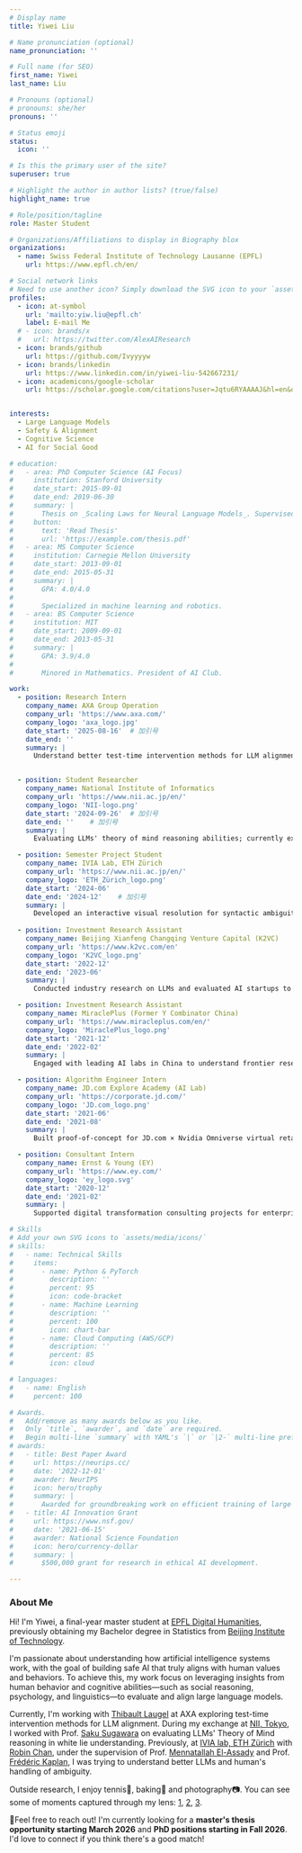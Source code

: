 ```yaml
---
# Display name
title: Yiwei Liu

# Name pronunciation (optional)
name_pronunciation: ''

# Full name (for SEO)
first_name: Yiwei
last_name: Liu

# Pronouns (optional)
# pronouns: she/her
pronouns: ''

# Status emoji
status:
  icon: ''

# Is this the primary user of the site?
superuser: true

# Highlight the author in author lists? (true/false)
highlight_name: true

# Role/position/tagline
role: Master Student

# Organizations/Affiliations to display in Biography blox
organizations:
  - name: Swiss Federal Institute of Technology Lausanne (EPFL)
    url: https://www.epfl.ch/en/

# Social network links
# Need to use another icon? Simply download the SVG icon to your `assets/media/icons/` folder.
profiles:
  - icon: at-symbol
    url: 'mailto:yiw.liu@epfl.ch'
    label: E-mail Me
  # - icon: brands/x
  #   url: https://twitter.com/AlexAIResearch
  - icon: brands/github
    url: https://github.com/Ivyyyyw
  - icon: brands/linkedin
    url: https://www.linkedin.com/in/yiwei-liu-542667231/
  - icon: academicons/google-scholar
    url: https://scholar.google.com/citations?user=Jqtu6RYAAAAJ&hl=en&oi=sra


interests:
  - Large Language Models
  - Safety & Alignment
  - Cognitive Science
  - AI for Social Good

# education:
#   - area: PhD Computer Science (AI Focus)
#     institution: Stanford University
#     date_start: 2015-09-01
#     date_end: 2019-06-30
#     summary: |
#       Thesis on _Scaling Laws for Neural Language Models_. Supervised by Prof. Andrew Ng. Published 5 papers in NeurIPS and ICML, with 2 best paper awards.
#     button:
#       text: 'Read Thesis'
#       url: 'https://example.com/thesis.pdf'
#   - area: MS Computer Science
#     institution: Carnegie Mellon University
#     date_start: 2013-09-01
#     date_end: 2015-05-31
#     summary: |
#       GPA: 4.0/4.0
#
#       Specialized in machine learning and robotics.
#   - area: BS Computer Science
#     institution: MIT
#     date_start: 2009-09-01
#     date_end: 2013-05-31
#     summary: |
#       GPA: 3.9/4.0
#
#       Minored in Mathematics. President of AI Club.

work:
  - position: Research Intern
    company_name: AXA Group Operation
    company_url: 'https://www.axa.com/'
    company_logo: 'axa_logo.jpg'
    date_start: '2025-08-16'  # 加引号
    date_end: ''
    summary: |
      Understand better test-time intervention methods for LLM alignment using interpretability tools like PatchScopes.


  - position: Student Researcher
    company_name: National Institute of Informatics
    company_url: 'https://www.nii.ac.jp/en/'
    company_logo: 'NII-logo.png'
    date_start: '2024-09-26'  # 加引号
    date_end: ''    # 加引号
    summary: |
      Evaluating LLMs' theory of mind reasoning abilities; currently exploring pragmatic reasoning methods to improve LLMs' clarification-seeking in ambiguous contexts.

  - position: Semester Project Student
    company_name: IVIA Lab, ETH Zürich
    company_url: 'https://www.nii.ac.jp/en/'
    company_logo: 'ETH_Zürich_logo.png'
    date_start: '2024-06'
    date_end: '2024-12'    # 加引号
    summary: |
      Developed an interactive visual resolution for syntactic ambiguity interpretation.
  
  - position: Investment Research Assistant
    company_name: Beijing Xianfeng Changqing Venture Capital (K2VC)
    company_url: 'https://www.k2vc.com/en'
    company_logo: 'K2VC_logo.png'
    date_start: '2022-12'
    date_end: '2023-06'
    summary: |
      Conducted industry research on LLMs and evaluated AI startups to support investment decisions.

  - position: Investment Research Assistant
    company_name: MiraclePlus (Former Y Combinator China) 
    company_url: 'https://www.miracleplus.com/en/'
    company_logo: 'MiraclePlus_logo.png'
    date_start: '2021-12'
    date_end: '2022-02'
    summary: |
      Engaged with leading AI labs in China to understand frontier research directions.

  - position: Algorithm Engineer Intern
    company_name: JD.com Explore Academy (AI Lab)
    company_url: 'https://corporate.jd.com/'
    company_logo: 'JD.com_logo.png'
    date_start: '2021-06'
    date_end: '2021-08'
    summary: |
      Built proof-of-concept for JD.com × Nvidia Omniverse virtual retailer using eye-tracking and ML for shelf optimization.

  - position: Consultant Intern
    company_name: Ernst & Young (EY)
    company_url: 'https://www.ey.com/'
    company_logo: 'ey_logo.svg'
    date_start: '2020-12'
    date_end: '2021-02'
    summary: |
      Supported digital transformation consulting projects for enterprise clients.

# Skills
# Add your own SVG icons to `assets/media/icons/`
# skills:
#   - name: Technical Skills
#     items:
#       - name: Python & PyTorch
#         description: ''
#         percent: 95
#         icon: code-bracket
#       - name: Machine Learning
#         description: ''
#         percent: 100
#         icon: chart-bar
#       - name: Cloud Computing (AWS/GCP)
#         description: ''
#         percent: 85
#         icon: cloud

# languages:
#   - name: English
#     percent: 100

# Awards.
#   Add/remove as many awards below as you like.
#   Only `title`, `awarder`, and `date` are required.
#   Begin multi-line `summary` with YAML's `|` or `|2-` multi-line prefix and indent 2 spaces below.
# awards:
#   - title: Best Paper Award
#     url: https://neurips.cc/
#     date: '2022-12-01'
#     awarder: NeurIPS
#     icon: hero/trophy
#     summary: |
#       Awarded for groundbreaking work on efficient training of large models.
#   - title: AI Innovation Grant
#     url: https://www.nsf.gov/
#     date: '2021-06-15'
#     awarder: National Science Foundation
#     icon: hero/currency-dollar
#     summary: |
#       $500,000 grant for research in ethical AI development.

---
```



### About Me
Hi! I'm Yiwei, a final-year master student at [EPFL Digital Humanities](https://www.epfl.ch/schools/cdh/research-2/dhi/), previously obtaining my Bachelor degree in Statistics from [Beijing Institute of Technology](https://english.bit.edu.cn/).

I'm passionate about understanding how artificial intelligence systems work, with the goal of building safe AI that truly aligns with human values and behaviors. To achieve this, my work focus on leveraging insights from human behavior and cognitive abilities—such as social reasoning, psychology, and linguistics—to evaluate and align large language models.

Currently, I'm working with [Thibault Laugel](https://scholar.google.com/citations?user=GAKJBJYAAAAJ&hl=en) at AXA exploring test-time intervention methods for LLM alignment. During my exchange at [NII, Tokyo](https://www.nii.ac.jp/en/), I worked with Prof. [Saku Sugawara](https://penzant.net/) on evaluating LLMs' Theory of Mind reasoning in white lie understanding. Previously, at [IVIA lab, ETH Zürich](https://ivia.ethz.ch/) with [Robin Chan](https://chanr0.github.io/), under the supervision of Prof. [Mennatallah El-Assady](https://el-assady.com/) and Prof. [Frédéric Kaplan](https://people.epfl.ch/frederic.kaplan?lang=en), I was trying to understand better LLMs and human's handling of ambiguity.

Outside research, I enjoy tennis🎾, baking🍰 and photography📷. You can see some of moments captured through my lens: [1](/uploads/photo5.JPG), [2](/uploads/photo6.JPG), [3](/uploads/photo7.JPG).

<div class="info-box">
<span class="info-icon">📢</span>Feel free to reach out! I'm currently looking for a <strong>master's thesis opportunity starting March 2026</strong> and <strong>PhD positions starting in Fall 2026</strong>. I'd love to connect if you think there's a good match!
</div>